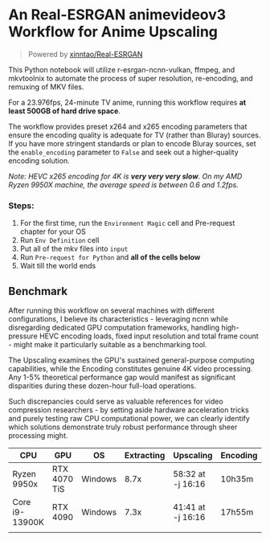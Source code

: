 # An Real-ESRGAN animevideov3 Workflow for Anime Upscaling

> Powered by [xinntao/Real-ESRGAN](https://github.com/xinntao/Real-ESRGAN)

This Python notebook will utilize r-esrgan-ncnn-vulkan, ffmpeg, and mkvtoolnix to automate the process of super resolution, re-encoding, and remuxing of MKV files. 

For a 23.976fps, 24-minute TV anime, running this workflow requires **at least 500GB of hard drive space**.

The workflow provides preset x264 and x265 encoding parameters that ensure the encoding quality is adequate for TV (rather than Bluray) sources. If you have more stringent standards or plan to encode Bluray sources, set the `enable_encoding` parameter to `False` and seek out a higher-quality encoding solution.

*Note: HEVC x265 encoding for 4K is **very very very slow**. On my AMD Ryzen 9950X machine, the average speed is between 0.6 and 1.2fps.*

### Steps:

1. For the first time, run the `Environment Magic` cell and Pre-request chapter for your OS
2. Run `Env Definition` cell
3. Put all of the mkv files into `input`
4. Run `Pre-request for Python` and **all of the cells below**
5. Wait till the world ends

## Benchmark

After running this workflow on several machines with different configurations, I believe its characteristics - leveraging ncnn while disregarding dedicated GPU computation frameworks, handling high-pressure HEVC encoding loads, fixed input resolution and total frame count - might make it particularly suitable as a benchmarking tool.

The Upscaling examines the GPU's sustained general-purpose computing capabilities, while the Encoding constitutes genuine 4K video processing. Any 1-5% theoretical performance gap would manifest as significant disparities during these dozen-hour full-load operations. 

Such discrepancies could serve as valuable references for video compression researchers - by setting aside hardware acceleration tricks and purely testing raw CPU computational power, we can clearly identify which solutions demonstrate truly robust performance through sheer processing might.

| CPU            | GPU          | OS      | Extracting | Upscaling         | Encoding |
| -------------- | ------------ | ------- | ---------- | ----------------- | -------- |
| Ryzen 9950x    | RTX 4070 TiS | Windows | 8.7x       | 58:32 at -j 16:16 | 10h35m   |
| Core i9-13900K | RTX 4090     | Windows | 7.3x       | 41:41 at -j 16:16 | 17h55m   |
|                |              |         |            |                   |          |

